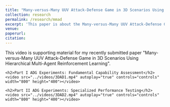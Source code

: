 ```yaml
---
title: "Many-versus-Many UUV Attack-Defense Game in 3D Scenarios Using Hierarchical Multi-Agent Reinforcement Learning"
collection: research
permalink: /research/mmad
excerpt: 'This paper is about the Many-versus-Many UUV Attack-Defense Game in 3D Scenarios Using Hierarchical Multi-Agent Reinforcement Learning'
venue:
paperurl:
citation:
---
```


<html lang="en">
<head>
    <meta charset="UTF-8">
    <meta name="viewport" content="width=device-width, initial-scale=1.0">
    <title>Supporting Material</title>
</head>
<body>
    <p>This video is supporting material for my recently submitted paper "Many-versus-Many UUV Attack-Defense Game in 3D Scenarios Using Hierarchical Multi-Agent Reinforcement Learning".</p>
    
    <h2>Part I ADG Experiments: Fundamental Capability Assessment</h2>
    <video src="../videos/3DAD1.mp4" autoplay="true" controls="controls" width="800" height="400"></video>

    <h2>Part II ADG Experiments: Specialized Performance Testing</h2>
    <video src="../videos/3DAD2.mp4" autoplay="true" controls="controls" width="800" height="400"></video>
</body>
</html>
